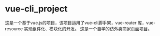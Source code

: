 # vue-cli_project
这是一个基于vue.js的项目，该项目运用了vue-cli脚手架，vue-router 库，vue-resource 实现组件化、模块化的开发。
这是一个自学的仿外卖商家页面项目。
